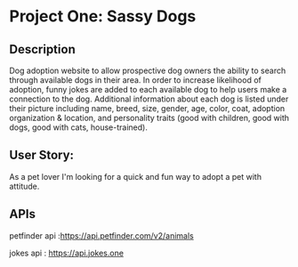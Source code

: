 # Project One: Sassy Dogs


## Description
Dog adoption website to allow prospective dog owners the ability to search through available dogs in their area. In order to increase likelihood of adoption, funny jokes are added to each available dog to help users make a connection to the dog. Additional information about each dog is listed under their picture including name, breed, size, gender, age, color, coat, adoption organization & location, and personality traits (good with children, good with dogs, good with cats, house-trained).

## User Story: 
As a pet lover I'm looking for a quick and fun way to adopt a pet with attitude.

## APIs
petfinder api :https://api.petfinder.com/v2/animals

jokes api : https://api.jokes.one


